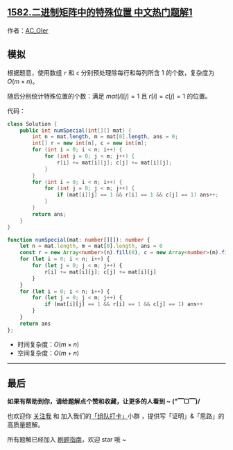 ## [1582.二进制矩阵中的特殊位置 中文热门题解1](https://leetcode.cn/problems/special-positions-in-a-binary-matrix/solutions/100000/by-ac_oier-61w0)

作者：[AC_OIer](https://leetcode.cn/u/AC_OIer)
## 模拟

根据题意，使用数组 `r` 和 `c` 分别预处理除每行和每列所含 $1$ 的个数，复杂度为 $O(m \times n)$。

随后分别统计特殊位置的个数：满足 $mat[i][j] = 1$ 且 $r[i] = c[j] = 1$ 的位置。

代码：
```Java []
class Solution {
    public int numSpecial(int[][] mat) {
        int n = mat.length, m = mat[0].length, ans = 0;
        int[] r = new int[n], c = new int[m];
        for (int i = 0; i < n; i++) {
            for (int j = 0; j < m; j++) {
                r[i] += mat[i][j]; c[j] += mat[i][j];
            }
        }
        for (int i = 0; i < n; i++) {
            for (int j = 0; j < m; j++) {
                if (mat[i][j] == 1 && r[i] == 1 && c[j] == 1) ans++;
            }
        }
        return ans;
    }
}
```
```TypeScript []
function numSpecial(mat: number[][]): number {
    let n = mat.length, m = mat[0].length, ans = 0
    const r = new Array<number>(n).fill(0), c = new Array<number>(m).fill(0)
    for (let i = 0; i < n; i++) {
        for (let j = 0; j < m; j++) {
            r[i] += mat[i][j]; c[j] += mat[i][j]
        }
    }
    for (let i = 0; i < n; i++) {
        for (let j = 0; j < m; j++) {
            if (mat[i][j] == 1 && r[i] == 1 && c[j] == 1) ans++
        }
    }
    return ans
};
```
* 时间复杂度：$O(m \times n)$
* 空间复杂度：$O(m + n)$

---

## 最后

**如果有帮助到你，请给题解点个赞和收藏，让更多的人看到 ~ ("▔□▔)/**

也欢迎你 [关注我](https://oscimg.oschina.net/oscnet/up-19688dc1af05cf8bdea43b2a863038ab9e5.png) 和 加入我们的[「组队打卡」](https://leetcode-cn.com/u/ac_oier/)小群 ，提供写「证明」&「思路」的高质量题解。

所有题解已经加入 [刷题指南](https://github.com/SharingSource/LogicStack-LeetCode/wiki)，欢迎 star 哦 ~